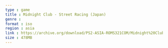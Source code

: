 ```yaml
---
type : game
title : Midnight Club - Street Racing (Japan)
genre : 
format : iso
region : asia
link : https://archive.org/download/PS2-ASIA-ROMS321COM/Midnight%20Club%20-%20Street%20Racing%20%28Japan%29.7z
size : 478MB
---
```


